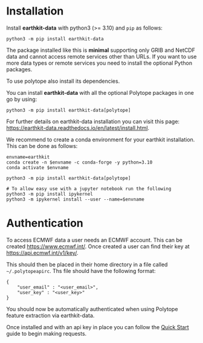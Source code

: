 # Installation

Install **earthkit-data** with python3 (>= 3.10) and ``pip`` as follows:


    python3 -m pip install earthkit-data

The package installed like this is **minimal** supporting only GRIB and NetCDF data and cannot access remote services other than URLs. If you want to use more data types or remote services you need to install the optional Python packages.

To use polytope also install its dependencies.

You can install **earthkit-data** with all the optional Polytope packages in one go by using:


    python3 -m pip install earthkit-data[polytope]

For further details on earthkit-data installation you can visit this page: <a href=https://earthkit-data.readthedocs.io/en/latest/install.html>https://earthkit-data.readthedocs.io/en/latest/install.html</a>.

We recommend to create a conda environment for your earthkit installation. This can be done as follows:

```
envname=earthkit
conda create -n $envname -c conda-forge -y python=3.10
conda activate $envname

python3 -m pip install earthkit-data[polytope]

# To allow easy use with a jupyter notebook run the following
python3 -m pip install ipykernel
python3 -m ipykernel install --user --name=$envname
```

# Authentication

To access ECMWF data a user needs an ECMWF account. This can be created <a href=https://www.ecmwf.int/>https://www.ecmwf.int/</a>. Once created a user can find their key at <a href=https://api.ecmwf.int/v1/key/>https://api.ecmwf.int/v1/key/</a>. 

This should then be placed in their home directory in a file called `~/.polytopeapirc`. Ths file should have the following format:


```
{
    "user_email" : "<user_email>",
    "user_key" : "<user_key>"
}
```

You should now be automatically authenticated when using Polytope feature extraction via earthkit-data.

Once installed and with an api key in place you can follow the <a href="../Quick_Start">Quick Start</a> guide to begin making requests.